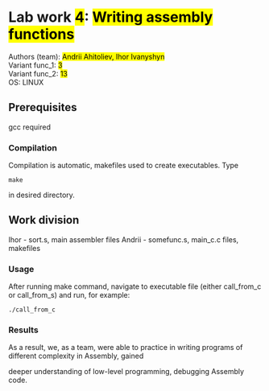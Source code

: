 # Lab work <mark>4</mark>: <mark>Writing assembly functions</mark>
Authors (team): <mark>Andrii Ahitoliev, Ihor Ivanyshyn</mark><br>
Variant func_1: <mark>3</mark><br>
Variant func_2: <mark>13</mark><br>
OS: LINUX

## Prerequisites

gcc required

### Compilation

Compilation is automatic, makefiles used to create executables. Type
```
make
```
in desired directory.

## Work division
Ihor - sort.s, main assembler files
Andrii - somefunc.s, main_c.c files, makefiles

### Usage

After running make command, navigate to executable file (either call_from_c or call_from_s) and run, for example:
```
./call_from_c
```

### Results

As a result, we, as a team, were able to practice in writing programs of different complexity in Assembly, gained

deeper understanding of low-level programming, debugging Assembly code.
